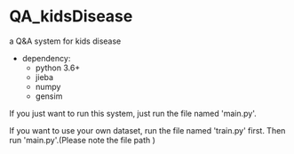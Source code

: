 # QA_kidsDisease
a Q&amp;A system for kids disease

* dependency:
    * python 3.6+
    * jieba
    * numpy
    * gensim

If you just want to run this system, just run the file named 'main.py'.

If you want to use your own dataset, run the file named 'train.py' first. Then run 'main.py'.(Please note the file path
)
